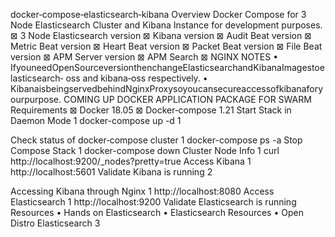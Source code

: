 docker‑compose‑elasticsearch‑kibana
Overview
Docker Compose for 3 Node Elasticsearch Cluster and Kibana Instance for development purposes.
⊠
3 Node Elasticsearch version
⊠
Kibana version
⊠
Audit Beat version
⊠
Metric Beat version
⊠
Heart Beat version
⊠
Packet Beat version
⊠
File Beat version
⊠
APM Server version
⊠
APM Search
⊠
NGINX
NOTES
• IfyouneedOpenSourceversionthenchangeElasticsearchandKibanaImagestoelasticsearch‑
oss and kibana‑oss respectively.
• KibanaisbeingservedbehindNginxProxysoyoucansecureaccessofkibanaforyourpurpose.
COMING UP DOCKER APPLICATION PACKAGE FOR SWARM
Requirements
⊠
Docker 18.05
⊠
Docker‑compose 1.21
Start Stack in Daemon Mode
1 docker-compose up -d
1

Check status of docker‑compose cluster
1 docker-compose ps -a
Stop Compose Stack
1 docker-compose down
Cluster Node Info
1 curl http://localhost:9200/_nodes?pretty=true
Access Kibana
1 http://localhost:5601
Validate Kibana is running
2

Accessing Kibana through Nginx
1 http://localhost:8080
Access Elasticsearch
1 http://localhost:9200
Validate Elasticsearch is running
Resources
• Hands on Elasticsearch
• Elasticsearch Resources
• Open Distro Elasticsearch
3